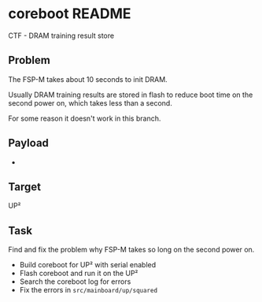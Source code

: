coreboot README
===============

CTF - DRAM training result store

## Problem

The FSP-M takes about 10 seconds to init DRAM.

Usually DRAM training results are stored in flash to reduce boot time on
the second power on, which takes less than a second.

For some reason it doesn't work in this branch.

## Payload

-

## Target

UP²

## Task

Find and fix the problem why FSP-M takes so long on the second power on.

* Build coreboot for UP² with serial enabled
* Flash coreboot and run it on the UP²
* Search the coreboot log for errors
* Fix the errors in `src/mainboard/up/squared`

